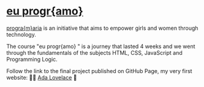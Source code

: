 # <a href = 'https://www.programaria.org/curso-online-euprogramo/'>eu progr{amo}</a>

<a href = 'https://www.programaria.org/'>progra{m}aria</a> is an initiative that aims to empower girls and women through technology.

The course "eu progr{amo} " is a journey that lasted 4 weeks and we went through the fundamentals of the subjects HTML, CSS, JavaScript and Programming Logic.

Follow the link to the final project published on GitHub Page, my very first website: 🦸‍♀
<a href = 'https://alteregocamila.github.io/euprogramo_programaria/'>Ada Lovelace</a> 🚀


